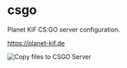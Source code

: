 # csgo
Planet KiF CS:GO server configuration.

https://planet-kif.de

![Copy files to CSGO Server](https://github.com/PlanetKiF/csgo/workflows/Copy%20files%20to%20CSGO%20Server/badge.svg)



